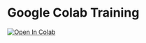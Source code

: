 # Google Colab Training

[![Open In Colab](https://colab.research.google.com/assets/colab-badge.svg)](https://colab.research.google.com/github/cloud-annotations/google-colab-training/blob/master/object_detection.ipynb)
